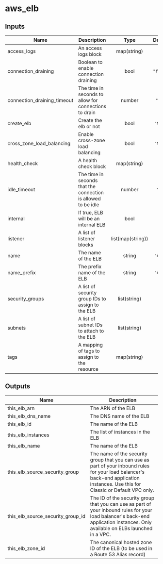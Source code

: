 # aws_elb

<!-- BEGINNING OF PRE-COMMIT-TERRAFORM DOCS HOOK -->
## Inputs

| Name | Description | Type | Default | Required |
|------|-------------|:----:|:-----:|:-----:|
| access\_logs | An access logs block | map(string) | `{}` | no |
| connection\_draining | Boolean to enable connection draining | bool | `"false"` | no |
| connection\_draining\_timeout | The time in seconds to allow for connections to drain | number | `"300"` | no |
| create\_elb | Create the elb or not | bool | `"true"` | no |
| cross\_zone\_load\_balancing | Enable cross-zone load balancing | bool | `"true"` | no |
| health\_check | A health check block | map(string) | n/a | yes |
| idle\_timeout | The time in seconds that the connection is allowed to be idle | number | `"60"` | no |
| internal | If true, ELB will be an internal ELB | bool | n/a | yes |
| listener | A list of listener blocks | list(map(string)) | n/a | yes |
| name | The name of the ELB | string | `"null"` | no |
| name\_prefix | The prefix name of the ELB | string | `"null"` | no |
| security\_groups | A list of security group IDs to assign to the ELB | list(string) | n/a | yes |
| subnets | A list of subnet IDs to attach to the ELB | list(string) | n/a | yes |
| tags | A mapping of tags to assign to the resource | map(string) | `{}` | no |

## Outputs

| Name | Description |
|------|-------------|
| this\_elb\_arn | The ARN of the ELB |
| this\_elb\_dns\_name | The DNS name of the ELB |
| this\_elb\_id | The name of the ELB |
| this\_elb\_instances | The list of instances in the ELB |
| this\_elb\_name | The name of the ELB |
| this\_elb\_source\_security\_group | The name of the security group that you can use as part of your inbound rules for your load balancer's back-end application instances. Use this for Classic or Default VPC only. |
| this\_elb\_source\_security\_group\_id | The ID of the security group that you can use as part of your inbound rules for your load balancer's back-end application instances. Only available on ELBs launched in a VPC. |
| this\_elb\_zone\_id | The canonical hosted zone ID of the ELB (to be used in a Route 53 Alias record) |

<!-- END OF PRE-COMMIT-TERRAFORM DOCS HOOK -->
